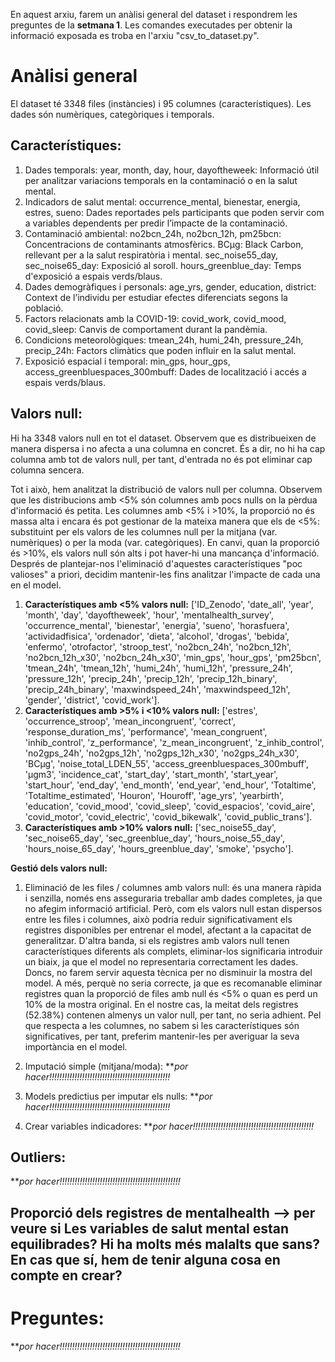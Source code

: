 En aquest arxiu, farem un anàlisi general del dataset i respondrem les preguntes de la **setmana 1**.
Les comandes executades per obtenir la informació exposada es troba en l'arxiu "csv_to_dataset.py".

# Anàlisi general
El dataset té 3348 files (instàncies) i 95 columnes (característiques). Les dades són numèriques, categòriques i temporals. 

## Característiques:
1. Dades temporals:
    year, month, day, hour, dayoftheweek: Informació útil per analitzar variacions temporals en la contaminació o en la salut mental.
2. Indicadors de salut mental:
    occurrence_mental, bienestar, energia, estres, sueno: Dades reportades pels participants que poden servir com a variables dependents per predir l’impacte de la contaminació.
3. Contaminació ambiental:
    no2bcn_24h, no2bcn_12h, pm25bcn: Concentracions de contaminants atmosfèrics.
    BCμg: Black Carbon, rellevant per a la salut respiratòria i mental.
    sec_noise55_day, sec_noise65_day: Exposició al soroll.
    hours_greenblue_day: Temps d'exposició a espais verds/blaus.
4. Dades demogràfiques i personals:
    age_yrs, gender, education, district: Context de l’individu per estudiar efectes diferenciats segons la població.
5. Factors relacionats amb la COVID-19:
    covid_work, covid_mood, covid_sleep: Canvis de comportament durant la pandèmia.
6. Condicions meteorològiques:
    tmean_24h, humi_24h, pressure_24h, precip_24h: Factors climàtics que poden influir en la salut mental.
7. Exposició espacial i temporal:
    min_gps, hour_gps, access_greenbluespaces_300mbuff: Dades de localització i accés a espais verds/blaus.

## Valors null:
Hi ha 3348 valors null en tot el dataset. Observem que es distribueixen de manera dispersa i no afecta a una columna en concret. És a dir, no hi ha cap columna amb tot de valors null, per tant, d'entrada no és pot eliminar cap columna sencera.

Tot i això, hem analitzat la distribució de valors null per columna. Observem que les distribucions amb <5% són columnes amb pocs nulls on la pèrdua d'informació és petita. Les columnes amb <5% i >10%, la proporció no és massa alta i encara és pot gestionar de la mateixa manera que els de <5%: substituint per els valors de les columnes null per la mitjana (var. numèriques) o per la moda (var. categòriques). En canvi, quan la proporció és >10%, els valors null són alts i pot haver-hi una mancança d'informació. Després de plantejar-nos l'eliminació d'aquestes característiques "poc valioses" a priori, decidim mantenir-les fins analitzar l'impacte de cada una en el model.
1. **Característiques amb <5% valors null:** ['ID_Zenodo', 'date_all', 'year', 'month', 'day', 'dayoftheweek', 'hour', 'mentalhealth_survey', 'occurrence_mental', 'bienestar', 'energia', 'sueno', 'horasfuera', 'actividadfisica', 'ordenador', 'dieta', 'alcohol', 'drogas', 'bebida', 'enfermo', 'otrofactor', 'stroop_test', 'no2bcn_24h', 'no2bcn_12h', 'no2bcn_12h_x30', 'no2bcn_24h_x30', 'min_gps', 'hour_gps', 'pm25bcn', 'tmean_24h', 'tmean_12h', 'humi_24h', 'humi_12h', 'pressure_24h', 'pressure_12h', 'precip_24h', 'precip_12h', 'precip_12h_binary', 'precip_24h_binary', 'maxwindspeed_24h', 'maxwindspeed_12h', 'gender', 'district', 'covid_work'].
2. **Característiques amb >5% i <10% valors null:** ['estres', 'occurrence_stroop', 'mean_incongruent', 'correct', 'response_duration_ms', 'performance', 'mean_congruent', 'inhib_control', 'z_performance', 'z_mean_incongruent', 'z_inhib_control', 'no2gps_24h', 'no2gps_12h', 'no2gps_12h_x30', 'no2gps_24h_x30', 'BCμg', 'noise_total_LDEN_55', 'access_greenbluespaces_300mbuff', 'µgm3', 'incidence_cat', 'start_day', 'start_month', 'start_year', 'start_hour', 'end_day', 'end_month', 'end_year', 'end_hour', 'Totaltime', 'Totaltime_estimated', 'Houron', 'Houroff', 'age_yrs', 'yearbirth', 'education', 'covid_mood', 'covid_sleep', 'covid_espacios', 'covid_aire', 'covid_motor', 'covid_electric', 'covid_bikewalk', 'covid_public_trans'].
3. **Característiques amb >10% valors null:**  ['sec_noise55_day', 'sec_noise65_day', 'sec_greenblue_day', 'hours_noise_55_day', 'hours_noise_65_day', 'hours_greenblue_day', 'smoke', 'psycho'].

**Gestió dels valors null:** 
1. Eliminació de les files / columnes amb valors null: és una manera ràpida i senzilla, només ens asseguraria treballar amb dades completes, ja que no afegim informació artificial. Però, com els valors null estan dispersos entre les files i columnes, això podria reduir significativament els registres disponibles per entrenar el model, afectant a la capacitat de generalitzar. D'altra banda, si els registres amb valors null tenen característiques diferents als complets, eliminar-los significaria introduir un biaix, ja que el model no representaria correctament les dades. Doncs, no farem servir aquesta tècnica per no disminuir la mostra del model. A més, perquè no seria correcte, ja que es recomanable eliminar registres quan la proporció de files amb null és <5% o quan es perd un 10% de la mostra original. En el nostre cas, la meitat dels registres (52.38%) contenen almenys un valor null, per tant, no seria adhient. Pel que respecta a les columnes, no sabem si les característiques són significatives, per tant, preferim mantenir-les per averiguar la seva importància en el model.

2. Imputació simple (mitjana/moda): ***por hacer!!!!!!!!!!!!!!!!!!!!!!!!!!!!!!!!!!!!!!!!!!!!!!!!*

3. Models predictius per imputar els nulls: ***por hacer!!!!!!!!!!!!!!!!!!!!!!!!!!!!!!!!!!!!!!!!!!!!!!!!*

4. Crear variables indicadores: ***por hacer!!!!!!!!!!!!!!!!!!!!!!!!!!!!!!!!!!!!!!!!!!!!!!!!*

## Outliers: 
***por hacer!!!!!!!!!!!!!!!!!!!!!!!!!!!!!!!!!!!!!!!!!!!!!!!!*

## Proporció dels registres de mentalhealth --> per veure si Les variables de salut mental estan equilibrades? Hi ha molts més malalts que sans? En cas que sí, hem de tenir alguna cosa en compte en crear?

# Preguntes:
***por hacer!!!!!!!!!!!!!!!!!!!!!!!!!!!!!!!!!!!!!!!!!!!!!!!!*

